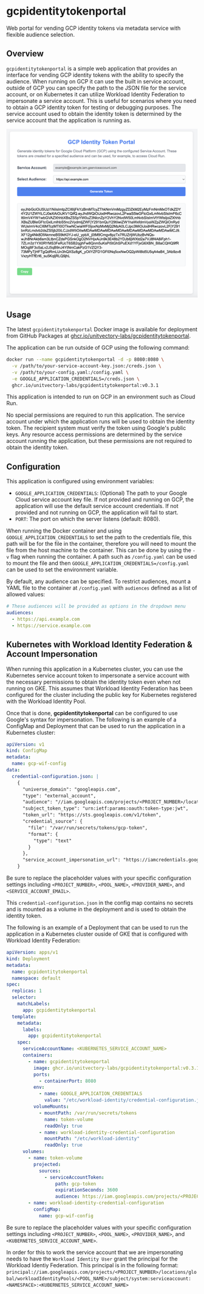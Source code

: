 # gcpidentitytokenportal

Web portal for vending GCP identity tokens via metadata service with flexible audience selection.

## Overview

`gcpidentitytokenportal` is a simple web application that provides an interface for vending GCP identity tokens with the ability to specify the audience. When running on GCP it can use the built in service account, outside of GCP you can specify the path to the JSON file for the service account, or on Kubernetes it can utilize Workload Identity Federation to impersonate a service account. This is useful for scenarios where you need to obtain a GCP identity token for testing or debugging purposes. The service account used to obtain the identity token is determined by the service account that the application is running as.

![Application Interface](./assets/interface.png)

## Usage

The latest `gcpidentitytokenportal` Docker image is available for deployment from GitHub Packages at [ghcr.io/unitvectory-labs/gcpidentitytokenportal](https://github.com/UnitVectorY-Labs/gcpidentitytokenportal/pkgs/container/gcpidentitytokenportal).

The application can be run outside of GCP using the following command:

```bash
docker run --name gcpidentitytokenportal -d -p 8080:8080 \
  -v /path/to/your-service-account-key.json:/creds.json \
  -v /path/to/your-config.yaml:/config.yaml \
  -e GOOGLE_APPLICATION_CREDENTIALS=/creds.json \
  ghcr.io/unitvectory-labs/gcpidentitytokenportal:v0.3.1
```

This application is intended to run on GCP in an environment such as Cloud Run.

No special permissions are required to run this application. The service account under which the application runs will be used to obtain the identity token. The recipient system must verify the token using Google's public keys. Any resource access permissions are determined by the service account running the application, but these permissions are not required to obtain the identity token.

## Configuration

This application is configured using environment variables:

- `GOOGLE_APPLICATION_CREDENTIALS`: (Optional) The path to your Google Cloud service account key file. If not provided and running on GCP, the application will use the default service account credentials. If not provided and not running on GCP, the application will fail to start.
- `PORT`: The port on which the server listens (default: 8080).

When running the Docker container and using `GOOGLE_APPLICATION_CREDENTIALS` to set the path to the credentials file, this path will be for the file in the container, therefore you will need to mount the file from the host machine to the container. This can be done by using the `-v` flag when running the container. A path such as `/config.yaml` can be used to mount the file and then `GOOGLE_APPLICATION_CREDENTIALS=/config.yaml` can be used to set the environment variable.

By default, any audience can be specified. To restrict audiences, mount a YAML file to the container at `/config.yaml` with `audiences` defined as a list of allowed values:

```yaml
# These audiences will be provided as options in the dropdown menu
audiences:
  - https://api.example.com
  - https://service.example.com
```

## Kubernetes with Workload Identity Federation & Account Impersonation

When running this application in a Kubernetes cluster, you can use the Kubernetes service account token to impersonate a service account with the necessary permissions to obtain the identity token even when not running on GKE. This assumes that Workload Identity Federation has been configured for the cluster including the public key for Kubernetes registered with the Workload Identity Pool.

Once that is done, **gcpidentitytokenportal** can be configured to use Google's syntax for impersonation. The following is an example of a ConfigMap and Deployment that can be used to run the application in a Kubernetes cluster:

```yaml
apiVersion: v1
kind: ConfigMap
metadata:
  name: gcp-wif-config
data:
  credential-configuration.json: |
    {
      "universe_domain": "googleapis.com",
      "type": "external_account",
      "audience": "//iam.googleapis.com/projects/<PROJECT_NUMBER>/locations/global/workloadIdentityPools/<POOL_NAME>/providers/<PROVIDER_NAME>",
      "subject_token_type": "urn:ietf:params:oauth:token-type:jwt",
      "token_url": "https://sts.googleapis.com/v1/token",
      "credential_source": {
        "file": "/var/run/secrets/tokens/gcp-token",
        "format": {
          "type": "text"
        }
      },
      "service_account_impersonation_url": "https://iamcredentials.googleapis.com/v1/projects/-/serviceAccounts/<SERVICE_ACCOUNT_EMAIL>:generateAccessToken"
    }
```

Be sure to replace the placeholder values with your specific configuration settings including `<PROJECT_NUMBER>`, `<POOL_NAME>`, `<PROVIDER_NAME>`, and `<SERVICE_ACCOUNT_EMAIL>`.

This `credential-configuration.json` in the config map contains no secrets and is mounted as a volume in the deployment and is used to obtain the identity token.

The following is an example of a Deployment that can be used to run the application in a Kubernetes cluster ouside of GKE that is configured with Workload Identity Federation:

```yaml
apiVersion: apps/v1
kind: Deployment
metadata:
  name: gcpidentitytokenportal
  namespace: default
spec:
  replicas: 1
  selector:
    matchLabels:
      app: gcpidentitytokenportal
  template:
    metadata:
      labels:
        app: gcpidentitytokenportal
    spec:
      serviceAccountName: <KUBERNETES_SERVICE_ACCOUNT_NAME>
      containers:
        - name: gcpidentitytokenportal
          image: ghcr.io/unitvectory-labs/gcpidentitytokenportal:v0.3.1
          ports:
            - containerPort: 8080
          env:
            - name: GOOGLE_APPLICATION_CREDENTIALS
              value: "/etc/workload-identity/credential-configuration.json"
          volumeMounts:
            - mountPath: /var/run/secrets/tokens
              name: token-volume
              readOnly: true
            - name: workload-identity-credential-configuration
              mountPath: "/etc/workload-identity"
              readOnly: true
      volumes:
        - name: token-volume
          projected:
            sources:
              - serviceAccountToken:
                  path: gcp-token
                  expirationSeconds: 3600
                  audience: https://iam.googleapis.com/projects/<PROJECT_NUMBER>/locations/global/workloadIdentityPools/<POOL_NAME>/providers/<PROVIDER_NAME>
        - name: workload-identity-credential-configuration
          configMap:
            name: gcp-wif-config
```

Be sure to replace the placeholder values with your specific configuration settings including `<PROJECT_NUMBER>`, `<POOL_NAME>`, `<PROVIDER_NAME>`, and `<KUBERNETES_SERVICE_ACCOUNT_NAME>`.

In order for this to work the service account that we are impersonating needs to have the `Workload Identity User` grant the principal for the Workload Identiy Federation. This principal is in the following format: `principal://iam.googleapis.com/projects/<PROJECT_NUMBER>/locations/global/workloadIdentityPools/<POOL_NAME>/subject/system:serviceaccount:<NAMESPACE>:<KUBERNETES_SERVICE_ACCOUNT_NAME>`
